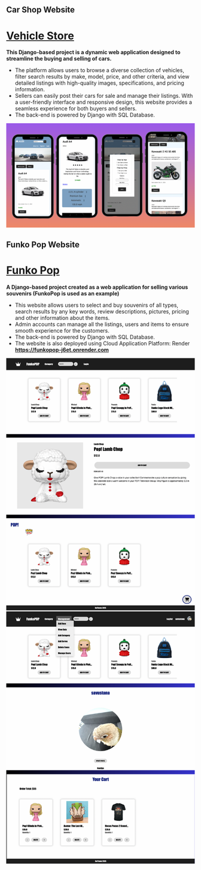 <!--
**savustana/savustana** is a ✨ _special_ ✨ repository because its `README.md` (this file) appears on your GitHub profile.

Here are some ideas to get you started:

- 🔭 I’m currently working on ...
- 🌱 I’m currently learning ...
- 👯 I’m looking to collaborate on ...
- 🤔 I’m looking for help with ...
- 💬 Ask me about ...
- 📫 How to reach me: ...
- 😄 Pronouns: ...
- ⚡ Fun fact: ...
-->
## Car Shop Website

# [Vehicle Store](https://github.com/savustana/Vehicle_Store)

<b>This Django-based project is a dynamic web application designed to streamline the buying and selling of cars.</b>
* The platform allows users to browse a diverse collection of vehicles, filter search results by make, model, price, and other criteria, and view detailed listings with high-quality images, specifications, and pricing information.
*  Sellers can easily post their cars for sale and manage their listings. With a user-friendly interface and responsive design, this website provides a seamless experience for both buyers and sellers.
*   The back-end is powered by Django with SQL Database.

<p align="center" height="70%" overflow="hidden">
  <img src="https://github.com/savustana/savustana/blob/main/VehicleStoreImg/NewImg.png" alt="Alt Text">
</p>


## Funko Pop Website

# [Funko Pop](https://github.com/savustana/FunkoPop)

<b>A Django-based project created as a web application for selling various souvenirs (FunkoPop is used as an example)</b>
* This website allows users to select and buy souvenirs of all types, search results by any key words, review descriptions, pictures, pricing and other information about the items.
* Admin accounts can manage all the listings, users and items to ensure smooth experience for the customers.
* The back-end is powered by Django with SQL Database.
* The website is also deployed using Cloud Application Platform: Render
<b>https://funkopop-j6et.onrender.com</b>

<p align="center" height="70%" overflow="hidden">
  <img src="https://github.com/savustana/savustana/blob/main/1.png" alt="Alt Text">
  <img src="https://github.com/savustana/savustana/blob/main/2.png" alt="Alt Text">
</p>
